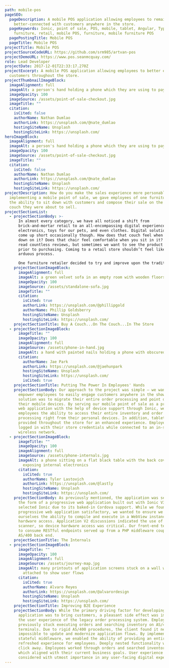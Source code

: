 ```yaml
---
path: mobile-pos
pageSEO:
  pageDescription: A mobile POS application allowing employees to remain
    better-connected with customers anywhere in the store.
  pageKeywords: Ionic, point of sale, POS, mobile, tablet, Angular, TypeScript,
    furniture, retail, mobile POS, furniture, mobile furniture POS
  pagePostingTitle: Mobile POS
  pageTitle: Mobile POS
projectTitle: Mobile POS
projectSourceCodeURL: https://github.com/srm985/artvan-pos
projectDemoURL: https://www.pos.seanmcquay.com/
role: Lead Developer
projectDate: 2017-12-01T22:33:17.270Z
projectExcerpt: A mobile POS application allowing employees to better engage
  customers throughout the store.
projectThumbnailImageBlock:
  imageAlignment: full
  imageAlt: a person's hand holding a phone which they are using to pay contactlessly
  imageOpacity: 100
  imageSource: /assets/point-of-sale-checkout.jpg
  imageTitle: ""
  citation:
    isCited: false
    authorName: Nathan Dumlao
    authorLink: https://unsplash.com/@nate_dumlao
    hostingSiteName: Unsplash
    hostingSiteLink: https://unsplash.com/
heroImageBlock:
  imageAlignment: full
  imageAlt: a person's hand holding a phone which they are using to pay contactlessly
  imageOpacity: 100
  imageSource: /assets/point-of-sale-checkout.jpg
  imageTitle: ""
  citation:
    isCited: false
    authorName: Nathan Dumlao
    authorLink: https://unsplash.com/@nate_dumlao
    hostingSiteName: Unsplash
    hostingSiteLink: https://unsplash.com/
projectDescription: How do you make the sales experience more personable? By
  implementing a mobile point of sale, we gave employees of one furniture chain
  the ability to sit down with customers and compose their sale on the very
  couch they were about to sell.
projectSectionList:
  - projectSectionBody: >-
      In almost every category, we have all noticed a shift from
      brick-and-mortar retail to an all-encompassing digital experience. We buy
      electronics, toys for our pets, and even clothes. Digital solutions still
      come up short occasionally though. How does that couch feel when you lie
      down on it? Does that chair feel comfortable when you sit in it? We can
      read countless reviews, but sometimes we want to see the product in-person
      prior to purchasing. Coming to a retail store shouldn’t feel like an
      arduous process.  

      One furniture retailer decided to try and improve upon the traditional brick-and-mortar experience by leveraging technology to deliver a more-pleasant experience to its valued customers. By developing a mobile point of sale solution, I enabled employees and customers to come together anywhere in the store to build their dream room. Instead of stepping away to a terminal to add inventory to an order, employees could keep customers engaged with a target goal streamlining the sales process.
    projectSectionImageBlock:
      imageAlignment: full
      imageAlt: a green velvet sofa in an empty room with wooden floors
      imageOpacity: 100
      imageSource: /assets/standalone-sofa.jpg
      imageTitle: ""
      citation:
        isCited: true
        authorLink: https://unsplash.com/@phillipgold
        authorName: Phillip Goldsberry
        hostingSiteName: Unsplash
        hostingSiteLink: https://unsplash.com/
    projectSectionTitle: Buy A Couch...On The Couch...In The Store
  - projectSectionImageBlock:
      imageTitle: ""
      imageOpacity: 100
      imageAlignment: full
      imageSource: /assets/phone-in-hand.jpg
      imageAlt: a hand with painted nails holding a phone with obscured screen
      citation:
        authorName: Jae Park
        authorLink: https://unsplash.com/@jaehunpark
        hostingSiteName: Unsplash
        hostingSiteLink: https://unsplash.com/
        isCited: true
    projectSectionTitle: Putting The Power In Employees' Hands
    projectSectionBody: Our approach to the project was simple – we wanted to help
      empower employees to easily engage customers anywhere in the showroom. The
      solution was to migrate their entire order processing and point of sale to
      their mobile devices. By serving our mobile point of sale as a progressive
      web application with the help of device support through Ionic, we gave
      employees the ability to access their entire inventory and order
      processing right from their personal devices. In addition, tablets were
      provided throughout the store for an enhanced experience. Employees simply
      logged in with their store credentials while connected to an in-store
      wireless network.
  - projectSectionImageBlock:
      imageTitle: ""
      imageOpacity: 100
      imageAlignment: full
      imageSource: /assets/phone-internals.jpg
      imageAlt: a phone sitting on a flat black table with the back cover removed
        exposing internal electronics
      citation:
        isCited: true
        authorName: Tyler Lastovich
        authorLink: https://unsplash.com/@lastly
        hostingSiteName: Unsplash
        hostingSiteLink: https://unsplash.com/
    projectSectionBody: As previously mentioned, the application was served up in
      the form of a progressive web application built out with Ionic V3. We
      selected Ionic due to its baked-in Cordova support. While we found the
      progressive web application satisfactory, we wanted to ensure we gave
      ourselves the ability to compile and execute in a WebView instance with
      hardware access. Application V2 discussions indicated the use of a barcode
      scanner, so device hardware access was critical. Our front-end team worked
      to consume RESTful endpoints served up from a PHP middleware coupled to an
      AS/400 back end.
    projectSectionTitle: The Internals
  - projectSectionImageBlock:
      imageTitle: ""
      imageOpacity: 100
      imageAlignment: full
      imageSource: /assets/journey-map.jpg
      imageAlt: many printouts of application screens stuck on a wall with string
        attached to show user flows
      citation:
        isCited: true
        authorName: Alvaro Reyes
        authorLink: https://unsplash.com/@alvarordesign
        hostingSiteName: Unsplash
        hostingSiteLink: https://unsplash.com/
    projectSectionTitle: Improving B2E Experience
    projectSectionBody: While the primary driving factor for developing this
      application was to bring customers, a pleasant side effect was improving
      the user experience of the legacy order processing system. Employees were
      previously stuck executing orders and searching inventory on AS/400
      terminals. Due to rigid AS/400 procedures, the client found it nearly
      impossible to update and modernize application flows. By implementing a
      stateful middleware, we enabled the ability of providing an entirely
      refreshed experience for employees. Deeply nested functionality was now a
      click away. Employees worked through orders and searched inventory in ways
      which aligned with their current business goals. User experience should be
      considered with utmost importance in any user-facing digital experience.
---
```

